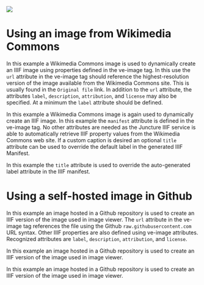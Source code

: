 <a href="https://www.juncture-digital.org"><img src="https://juncture-digital.github.io/juncture/static/images/ve-button.png"></a>

<param ve-config title="Image usage examples" layout="vertical">

# Using an image from Wikimedia Commons

In this example a Wikimedia Commons image is used to dynamically create an IIIF image using properties defined in the ve-image tag.  In this use the `url` attribute in the ve-image tag should reference the highest-resolution version of the image available from the Wikimedia Commons site.  This is usually found in the `Original file` link.  In addition to the `url` attribute, the attributes `label`, `description`, `attribution`, and `license` may also be specified.  At a minimum the `label` attribute should be defined.
<param ve-image 
    url="https://upload.wikimedia.org/wikipedia/commons/0/06/Lilac-breasted_roller_%28Coracias_caudatus_caudatus%29_Botswana.jpg" 
    label="Lilac-breasted roller"
    description="Lilac-breasted roller (Coracias caudatus caudatus), Chobe National Park, Botswana"
    license="CC BY-SA"
    attribution="Charles J. Sharp (https://www.wikidata.org/wiki/Q54800218)">

In this example a Wikimedia Commons image is again used to dynamically create an IIIF image.  In this example the `manifest` attribute is defined in the ve-image tag.  No other attributes are needed as the Juncture IIIF service is able to automatically retrieve IIIF property values from the Wikimedia Commons web site.  If a custom caption is desired an optional `title` attribute can be used to override the default label in the generated IIIF Manifest.
<param ve-image manifest="https://iiif.juncture-digital.org/wc:Lilac-breasted_roller_(Coracias_caudatus_caudatus)_Botswana.jpg/manifest.json">

In this example the `title` attribute is used to override the auto-generated label attribute in the IIIF manifest.
<param ve-image manifest="https://iiif.juncture-digital.org/wc:Lilac-breasted_roller_(Coracias_caudatus_caudatus)_Botswana.jpg/manifest.json" title="Lilac-breasted roller">

# Using a self-hosted image in Github

In this example an image hosted in a Github repository is used to create an IIIF version of the image used in image viewer.  The `url` attribute in the ve-image tag references the file using the Github `raw.githubusercontent.com` URL syntax.  Other IIIF properties are also defined using ve-image attributes.  Recognized attributes are `label`, `description`, `attribution`, and `license`.
<param ve-image 
    url="https://raw.githubusercontent.com/rsnyder/image-examples/main/images/Amalfi.jpg" 
    label="Amalfi"
    description="Amalfi, a town on the Amalfi Coast in Italy "
    license="CC BY-SA"
    attribution="Ron Snyder">

In this example an image hosted in a Github repository is used to create an IIIF version of the image used in image viewer.
<param ve-image manifest="https://iiif.juncture-digital.org/gh:rsnyder/image-examples/images/Amalfi.jpg">

In this example an image hosted in a Github repository is used to create an IIIF version of the image used in image viewer.
<param ve-image manifest="https://iiif.juncture-digital.org/gh:rsnyder/image-examples/images/Amalfi__2.jpg">